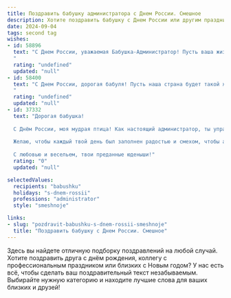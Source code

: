 ```yaml
---
title: Поздравить бабушку администратора с Днем России. Смешное
description: Хотите поздравить бабушку с Днем России или другим праздником? Наш ИИ создаст незабываемое поздравление, а вы обязательно выделитесь среди других.  
date: 2024-09-04
tags: second tag
wishes:
- id: 58896
  text: "С Днем России, уважаемая Бабушка-Администратор! Пусть ваша жизнь будет такой же стабильной и процветающей, как наша страна, а отпускные - такими же длинными, как очереди в поликлинике!
  "
  rating: "undefined"
  updated: "null"
- id: 58400
  text: "С Днем России, дорогая бабуля! Пусть наша страна будет такой же крепкой и стабильной, как твоя любовь к внукам, а твоя администраторская жилка поможет нам всем найти свое место в этой большой и красивой стране! 😂
  "
  rating: "undefined"
  updated: "null"
- id: 37332
  text: "Дорогая бабушка!
  
  С Днём России, моя мудрая птица! Как настоящий администратор, ты управляешь нашими жизнями с такой ловкостью, что даже файлы в компьютере позавидуют! Пусть твоя жизнь будет такой же яркой и разнообразной, как наш российский флаг: красный — от счастья, синий — от спокойствия, и белый — от всей той экологической чистоты, которую ты нам прививаешь!
  
  Желаю, чтобы каждый твой день был заполнен радостью и смехом, чтобы администратором твоего счастья был только хороший юмор, а не лишние заботы. Пусть рядом всегда будут верные помощники - твои внуки, готовые навести порядок в твоей жизни и создать уют!
  
  С любовью и весельем, твои преданные юденыши!"
  rating: "0"
  updated: "null"

selectedValues:
  recipients: "babushku"
  holidays: "s-dnem-rossii"
  professions: "administrator"
  style: "smeshnoje"

links:
- slug: "pozdravit-babushku-s-dnem-rossii-smeshnoje"
  title: "Поздравить бабушку с Днем России. Смешное"
---
```


Здесь вы найдете отличную подборку поздравлений на любой случай. 
Хотите поздравить друга с днём рождения, коллегу с профессиональным праздником или близких с Новым годом? У нас есть всё, чтобы сделать ваш поздравительный текст незабываемым. Выбирайте нужную категорию и находите лучшие слова для ваших близких и друзей!
